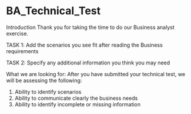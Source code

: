 # BA_Technical_Test

Introduction
Thank you for taking the time to do our Business analyst exercise. 

TASK 1: Add the scenarios you see fit after reading the Business requirements

TASK 2: Specify any additional information you think you may need


What we are looking for:
After you have submitted your technical test, we will be assessing the following:
1) Ability to identify scenarios 
2) Ability to communicate clearly the business needs
3) Ability to identify incomplete or missing information
